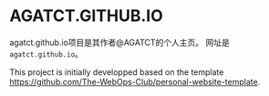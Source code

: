 # AGATCT.GITHUB.IO

agatct.github.io项目是其作者@AGATCT的个人主页。
网址是 `agatct.github.io`。

This project is initially developped based on the template https://github.com/The-WebOps-Club/personal-website-template.
